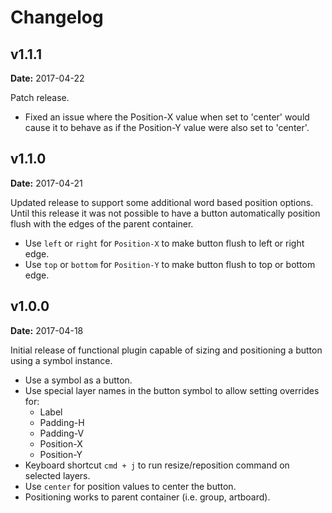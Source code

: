 # Changelog

## v1.1.1
**Date:** 2017-04-22

Patch release.
 
* Fixed an issue where the Position-X value when set to 'center' would cause it to behave as if the Position-Y value were also set to 'center'.

## v1.1.0
**Date:** 2017-04-21

Updated release to support some additional word based position options. Until this release it was not possible to have a button automatically position flush with the edges of the parent container.

* Use `left` or `right` for `Position-X` to make button flush to left or right edge.
* Use `top` or `bottom` for `Position-Y` to make button flush to top or bottom edge.

## v1.0.0
**Date:** 2017-04-18

Initial release of functional plugin capable of sizing and positioning a button using a symbol instance.

* Use a symbol as a button.
* Use special layer names in the button symbol to allow setting overrides for:
    * Label
    * Padding-H
    * Padding-V
    * Position-X
    * Position-Y
* Keyboard shortcut `cmd + j` to run resize/reposition command on selected layers.
* Use `center` for position values to center the button.
* Positioning works to parent container (i.e. group, artboard).


